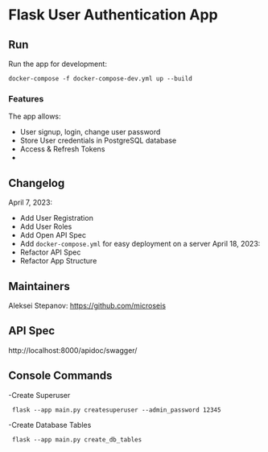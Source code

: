 
# Flask User Authentication App

## Run
Run the app for development:
```commandline
docker-compose -f docker-compose-dev.yml up --build
```
### Features
The app allows:
- User signup, login, change user password     
- Store User credentials in PostgreSQL database       
- Access & Refresh Tokens  
- 
## Changelog
April 7, 2023:
- Add User Registration
- Add User Roles
- Add Open API Spec
- Add `docker-compose.yml` for easy deployment on a server
April 18, 2023:
- Refactor API Spec
- Refactor App Structure

## Maintainers 
Aleksei Stepanov: https://github.com/microseis

## API Spec
http://localhost:8000/apidoc/swagger/

## Console Commands
-Create Superuser
```commandline
 flask --app main.py createsuperuser --admin_password 12345 
```
-Create Database Tables
```commandline
 flask --app main.py create_db_tables  
```